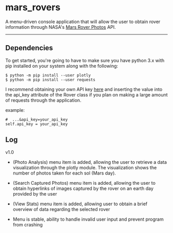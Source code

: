 # mars_rovers
A menu-driven console application that will allow the user to obtain rover information through NASA's [Mars Rover Photos](https://api.nasa.gov/) API.

----
## Dependencies
To get started, you're going to have to make sure you have python 3.x with pip installed on your system along with the following:

    $ python -m pip install --user plotly
    $ python -m pip install --user requests

I recommend obtaining your own API key [here](https://api.nasa.gov/) and inserting the value into the api_key attribute of the Rover class if you plan on making a large amount of requests through the application.

example:

    #  ...&api_key=your_api_key
    self.api_key = your_api_key



## Log
v1.0

* (Photo Analysis) menu item is added, allowing the user to retrieve a data visualization through the plotly module. The visualization shows the number of photos taken for each sol (Mars day).

* (Search Captured Photos) menu item is added, allowing the user to obtain hyperlinks of images captured by the rover on an earth day provided by the user

* (View Stats) menu item is added, allowing user to obtain a brief overview of data regarding the selected rover

* Menu is stable, ability to handle invalid user input and prevent program from crashing
